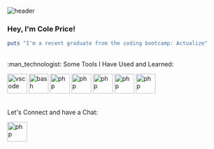 ![header](https://capsule-render.vercel.app/api?type=waving&color=auto&height=300&section=header&text=Hi%20There!%20🎣&fontSize=90&fontAlign=70&animation=twinkling&theme=tokyonight)


### Hey, I'm Cole Price!
```ruby
puts "I'm a recent graduate from the coding bootcamp: Actualize"
```
</br>
:man_technologist: Some Tools I Have Used and Learned:
<p align="left">
<img src="https://cdn.jsdelivr.net/gh/devicons/devicon/icons/vscode/vscode-original.svg" alt="vscode" width="45" height="45"/>
<img src="https://cdn.jsdelivr.net/gh/devicons/devicon/icons/ruby/ruby-plain-wordmark.svg" alt="bash" width="45" height="45"/>
<img src="https://cdn.jsdelivr.net/gh/devicons/devicon/icons/rails/rails-plain-wordmark.svg" alt="php" width="45" height="45"/>
<img src="https://cdn.jsdelivr.net/gh/devicons/devicon/icons/javascript/javascript-original.svg" alt="php" width="45" height="45"/>
<img src="https://cdn.jsdelivr.net/gh/devicons/devicon/icons/react/react-original-wordmark.svg" alt="php" width="45" height="45"/>
 <img src="https://cdn.jsdelivr.net/gh/devicons/devicon/icons/bootstrap/bootstrap-original-wordmark.svg" alt="php" width="45" height="45"/>
<img src="https://cdn.jsdelivr.net/gh/devicons/devicon/icons/postgresql/postgresql-original.svg" alt="php" width="45" height="45"/>
 </br>
</br>

 Let's Connect and have a Chat:
 
  [<img src="https://cdn.jsdelivr.net/gh/devicons/devicon/icons/linkedin/linkedin-original.svg" alt="php" width="45" height="45"/>](https://www.linkedin.com/in/coledprice/)
  

</p>




<!--
**coledprice/coledprice** is a ✨ _special_ ✨ repository because its `README.md` (this file) appears on your GitHub profile.

Here are some ideas to get you started:

- 🔭 I’m currently working on ...
- 🌱 I’m currently learning ...
- 👯 I’m looking to collaborate on ...
- 🤔 I’m looking for help with ...
- 💬 Ask me about ...
- 📫 How to reach me: ...
- 😄 Pronouns: ...
- ⚡ Fun fact: ...
-->
